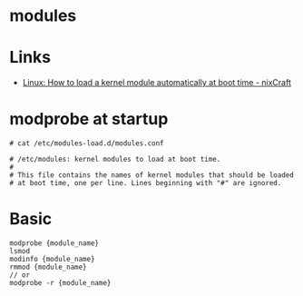 # modules

# Links

* [Linux: How to load a kernel module automatically at boot time - nixCraft](https://www.cyberciti.biz/faq/linux-how-to-load-a-kernel-module-automatically-at-boot-time/)

# modprobe at startup

```
# cat /etc/modules-load.d/modules.conf 

# /etc/modules: kernel modules to load at boot time.
#
# This file contains the names of kernel modules that should be loaded
# at boot time, one per line. Lines beginning with "#" are ignored.
```

# Basic

```
modprobe {module_name}
lsmod
modinfo {module_name} 				
rmmod {module_name} 
// or 
modprobe -r {module_name}
```



